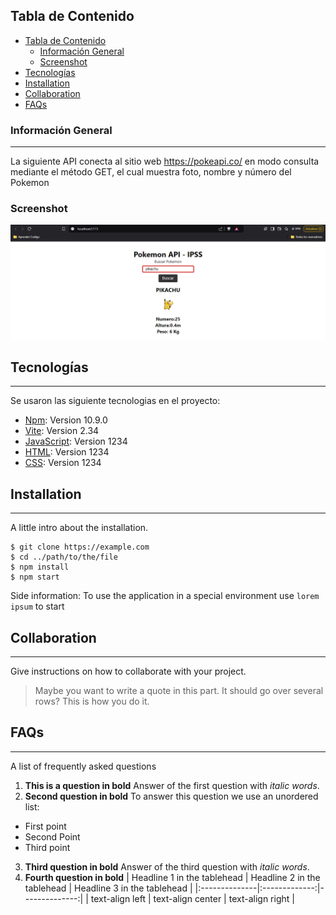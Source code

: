 ## Tabla de Contenido
- [Tabla de Contenido](#tabla-de-contenido)
  - [Información General](#información-general)
  - [Screenshot](#screenshot)
- [Tecnologías](#tecnologías)
- [Installation](#installation)
- [Collaboration](#collaboration)
- [FAQs](#faqs)
### Información General
***
La siguiente API conecta al sitio web https://pokeapi.co/ en modo consulta mediante el método GET, el cual muestra foto, nombre y número del Pokemon
### Screenshot
![alt text](<Captura de pantalla (298).png>)
## Tecnologías
***
Se usaron las siguiente tecnologias en el proyecto:
* [Npm](https://example.com): Version 10.9.0
* [Vite](https://example.com): Version 2.34
* [JavaScript](https://example.com): Version 1234
* [HTML](https://example.com): Version 1234
* [CSS](https://example.com): Version 1234
## Installation
***
A little intro about the installation. 
```
$ git clone https://example.com
$ cd ../path/to/the/file
$ npm install
$ npm start
```
Side information: To use the application in a special environment use ```lorem ipsum``` to start
## Collaboration
***
Give instructions on how to collaborate with your project.
> Maybe you want to write a quote in this part. 
> It should go over several rows?
> This is how you do it.
## FAQs
***
A list of frequently asked questions
1. **This is a question in bold**
Answer of the first question with _italic words_. 
2. __Second question in bold__ 
To answer this question we use an unordered list:
* First point
* Second Point
* Third point
3. **Third question in bold**
Answer of the third question with *italic words*.
4. **Fourth question in bold**
| Headline 1 in the tablehead | Headline 2 in the tablehead | Headline 3 in the tablehead |
|:--------------|:-------------:|--------------:|
| text-align left | text-align center | text-align right | 